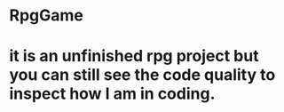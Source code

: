 # RpgGame
# it is an unfinished rpg project but you can still see the code quality to inspect how I am in coding.
